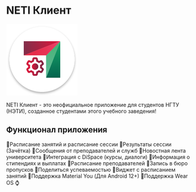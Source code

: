 # NETI Клиент

![Logo](app/src/main/res/mipmap-xxxhdpi/ic_launcher.png)

NETI Клиент - это неофициальное приложение для студентов НГТУ (НЭТИ), созданное студентами этого учебного заведения!

## Функционал приложения
🔸Расписание занятий и расписание сессии
🔸Результаты сессии (Зачётка)
🔸Сообщения от преподавателей и служб
🔸Новостная лента университета
🔸Интеграция с DiSpace (курсы, диалоги)
🔸Информация о стипендиях и выплатах
🔸Расписание преподавателей
🔸Запись в бюро пропусков
🔸Поделиться успеваемостью
🔸Виджет с расписанием занятий
🔸Поддержка Material You (Для Android 12+)
🔸Поддержка Wear OS ⌚